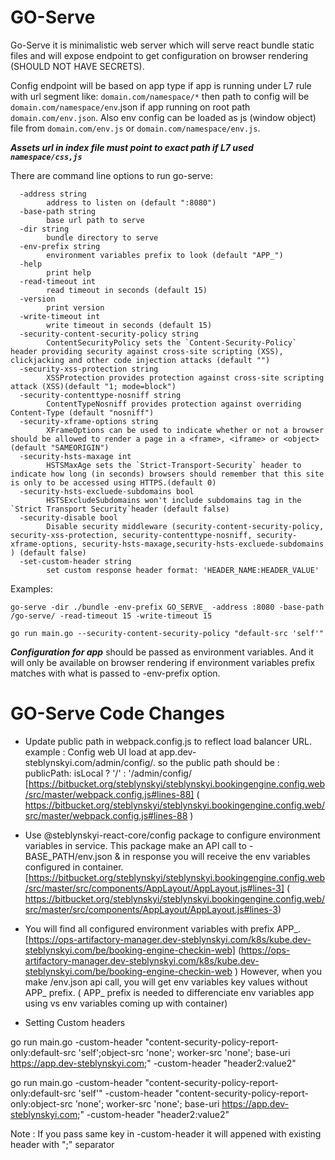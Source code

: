 # GO-Serve

Go-Serve it is minimalistic web server which will serve react bundle static files and will expose endpoint to get configuration on browser rendering (SHOULD NOT HAVE SECRETS).

Config endpoint will be based on app type if app is running under L7 rule with url segment like: `domain.com/namespace/*` then path to config will be `domain.com/namespace/env`.json if app running on root path `domain.com/env.json`. Also env config can be loaded as js (window object) file from `domain.com/env.js` or `domain.com/namespace/env.js`.

***Assets url in index file must point to exact path if L7 used `namespace/css,js`***

There are command line options to run go-serve:
```
  -address string
    	address to listen on (default ":8080")
  -base-path string
    	base url path to serve
  -dir string
    	bundle directory to serve
  -env-prefix string
    	environment variables prefix to look (default "APP_")
  -help
    	print help
  -read-timeout int
    	read timeout in seconds (default 15)
  -version
    	print version
  -write-timeout int
    	write timeout in seconds (default 15)
  -security-content-security-policy string
    	ContentSecurityPolicy sets the `Content-Security-Policy` header providing security against cross-site scripting (XSS), clickjacking and other code injection attacks (default "")
  -security-xss-protection string
    	XSSProtection provides protection against cross-site scripting attack (XSS)(default "1; mode=block")
  -security-contenttype-nosniff string
    	ContentTypeNosniff provides protection against overriding Content-Type (default "nosniff")
  -security-xframe-options string
    	XFrameOptions can be used to indicate whether or not a browser should be allowed to render a page in a <frame>, <iframe> or <object>(default "SAMEORIGIN")
  -security-hsts-maxage int
    	HSTSMaxAge sets the `Strict-Transport-Security` header to indicate how long (in seconds) browsers should remember that this site is only to be accessed using HTTPS.(default 0)
  -security-hsts-excluede-subdomains bool
    	HSTSExcludeSubdomains won't include subdomains tag in the `Strict Transport Security`header (default false)
  -security-disable bool
    	Disable security middleware (security-content-security-policy, security-xss-protection, security-contenttype-nosniff, security-xframe-options, security-hsts-maxage,security-hsts-excluede-subdomains ) (default false)
  -set-custom-header string
    	set custom response header format: 'HEADER_NAME:HEADER_VALUE'
```

Examples:

  ```
  go-serve -dir ./bundle -env-prefix GO_SERVE_ -address :8080 -base-path /go-serve/ -read-timeout 15 -write-timeout 15
  ```
  ```
  go run main.go --security-content-security-policy "default-src 'self'"
  ```


***Configuration for app*** should be passed as environment variables. And it will only be available on browser rendering if environment variables prefix matches with what is passed to -env-prefix option.


# GO-Serve Code Changes

-  Update public path in webpack.config.js to reflect load balancer URL. example : Config web UI load at app.dev-steblynskyi.com/admin/config/. so the public path should be  : publicPath: isLocal ? '/' : '/admin/config/ [https://bitbucket.org/steblynskyi/steblynskyi.bookingengine.config.web/src/master/webpack.config.js#lines-88] ( https://bitbucket.org/steblynskyi/steblynskyi.bookingengine.config.web/src/master/webpack.config.js#lines-88 )

- Use @steblynskyi-react-core/config package to configure environment variables in service. This package make an API call to - BASE_PATH/env.json & in response you will receive the env variables configured in container. [https://bitbucket.org/steblynskyi/steblynskyi.bookingengine.config.web/src/master/src/components/AppLayout/AppLayout.js#lines-3] ( https://bitbucket.org/steblynskyi/steblynskyi.bookingengine.config.web/src/master/src/components/AppLayout/AppLayout.js#lines-3)

- You will find all configured environment variables with prefix APP_. [https://ops-artifactory-manager.dev-steblynskyi.com/k8s/kube.dev-steblynskyi.com/be/booking-engine-checkin-web] (https://ops-artifactory-manager.dev-steblynskyi.com/k8s/kube.dev-steblynskyi.com/be/booking-engine-checkin-web ) However, when you make /env.json api call, you will get env variables key values without APP_ prefix.  ( APP_ prefix is needed to differenciate env variables app using vs env variables coming up with container)

- Setting Custom headers

 go run main.go -custom-header "content-security-policy-report-only:default-src 'self';object-src 'none'; worker-src 'none'; base-uri https://app.dev-steblynskyi.com;" -custom-header "header2:value2"

go run main.go -custom-header "content-security-policy-report-only:default-src 'self'" -custom-header "content-security-policy-report-only:object-src 'none'; worker-src 'none'; base-uri https://app.dev-steblynskyi.com;" -custom-header "header2:value2"

Note : If you pass same key in -custom-header it will appened with existing header with ";" separator


